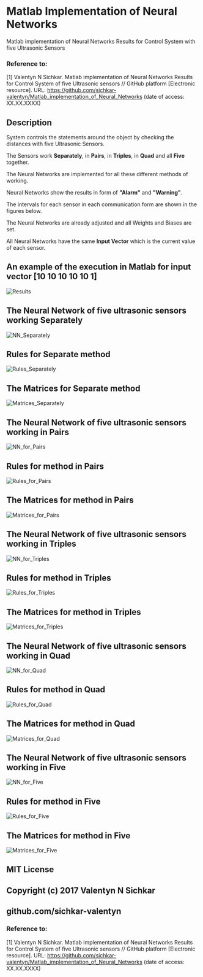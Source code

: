 # Matlab Implementation of Neural Networks
Matlab implementation of Neural Networks Results for Control System with five Ultrasonic Sensors

### Reference to:
[1] Valentyn N Sichkar. Matlab implementation of Neural Networks Results for Control System of five Ultrasonic sensors // GitHub platform [Electronic resource]. URL: https://github.com/sichkar-valentyn/Matlab_implementation_of_Neural_Networks (date of access: XX.XX.XXXX)

## Description

System controls the statements around the object by checking the distances with five Ultrasonic Sensors.

The Sensors work <b>Separately</b>, in <b>Pairs</b>, in <b>Triples</b>, in <b>Quad</b> and all <b>Five</b> together.

The Neural Networks are implemented for all these different methods of working.

Neural Networks show the results in form of <b>"Alarm"</b> and <b>"Warning"</b>.

The intervals for each sensor in each communication form are shown in the figures below.

The Neural Networks are already adjusted and all Weights and Biases are set.

All Neural Networks have the same <b>Input Vector</b> which is the current value of each sensor.

## An example of the execution in Matlab for input vector [10 10 10 10 10 1]
![Results](images/Results.png)

## The Neural Network of five ultrasonic sensors working Separately
![NN_Separately](images/NN_Separately.png)

## Rules for Separate method
![Rules_Separately](images/Rules_Separately.png)

## The Matrices for Separate method
![Matrices_Separately](images/Matrices_Separately.png)

## The Neural Network of five ultrasonic sensors working in Pairs
![NN_for_Pairs](images/NN_for_Pairs.png)

## Rules for method in Pairs
![Rules_for_Pairs](images/Rules_for_Pairs.png)

## The Matrices for method in Pairs
![Matrices_for_Pairs](images/Matrices_for_Pairs.png)

## The Neural Network of five ultrasonic sensors working in Triples
![NN_for_Triples](images/NN_for_Triples.png)

## Rules for method in Triples
![Rules_for_Triples](images/Rules_for_Triples.png)

## The Matrices for method in Triples
![Matrices_for_Triples](images/Matrices_for_Triples.png)

## The Neural Network of five ultrasonic sensors working in Quad
![NN_for_Quad](images/NN_for_Quad.png)

## Rules for method in Quad
![Rules_for_Quad](images/Rules_for_Quad.png)

## The Matrices for method in Quad
![Matrices_for_Quad](images/Matrices_for_Quad.png)

## The Neural Network of five ultrasonic sensors working in Five
![NN_for_Five](images/NN_for_Five.png)

## Rules for method in Five
![Rules_for_Five](images/Rules_for_Five.png)

## The Matrices for method in Five
![Matrices_for_Five](images/Matrices_for_Five.png)

## MIT License
## Copyright (c) 2017 Valentyn N Sichkar
## github.com/sichkar-valentyn
### Reference to:
[1] Valentyn N Sichkar. Matlab implementation of Neural Networks Results for Control System of five Ultrasonic sensors // GitHub platform [Electronic resource]. URL: https://github.com/sichkar-valentyn/Matlab_implementation_of_Neural_Networks (date of access: XX.XX.XXXX)
